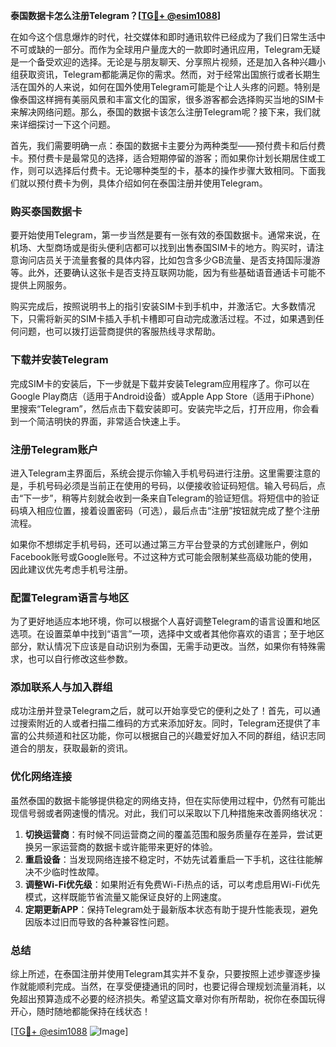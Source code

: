 **泰国数据卡怎么注册Telegram？[[TG💪+ @esim1088](https://t.me/s/esim1088)]**

在如今这个信息爆炸的时代，社交媒体和即时通讯软件已经成为了我们日常生活中不可或缺的一部分。而作为全球用户量庞大的一款即时通讯应用，Telegram无疑是一个备受欢迎的选择。无论是与朋友聊天、分享照片视频，还是加入各种兴趣小组获取资讯，Telegram都能满足你的需求。然而，对于经常出国旅行或者长期生活在国外的人来说，如何在国外使用Telegram可能是个让人头疼的问题。特别是像泰国这样拥有美丽风景和丰富文化的国家，很多游客都会选择购买当地的SIM卡来解决网络问题。那么，泰国的数据卡该怎么注册Telegram呢？接下来，我们就来详细探讨一下这个问题。

首先，我们需要明确一点：泰国的数据卡主要分为两种类型——预付费卡和后付费卡。预付费卡是最常见的选择，适合短期停留的游客；而如果你计划长期居住或工作，则可以选择后付费卡。无论哪种类型的卡，基本的操作步骤大致相同。下面我们就以预付费卡为例，具体介绍如何在泰国注册并使用Telegram。

### **购买泰国数据卡**
要开始使用Telegram，第一步当然是要有一张有效的泰国数据卡。通常来说，在机场、大型商场或是街头便利店都可以找到出售泰国SIM卡的地方。购买时，请注意询问店员关于流量套餐的具体内容，比如包含多少GB流量、是否支持国际漫游等。此外，还要确认这张卡是否支持互联网功能，因为有些基础语音通话卡可能不提供上网服务。

购买完成后，按照说明书上的指引安装SIM卡到手机中，并激活它。大多数情况下，只需将新买的SIM卡插入手机卡槽即可自动完成激活过程。不过，如果遇到任何问题，也可以拨打运营商提供的客服热线寻求帮助。

### **下载并安装Telegram**
完成SIM卡的安装后，下一步就是下载并安装Telegram应用程序了。你可以在Google Play商店（适用于Android设备）或Apple App Store（适用于iPhone）里搜索“Telegram”，然后点击下载安装即可。安装完毕之后，打开应用，你会看到一个简洁明快的界面，非常适合快速上手。

### **注册Telegram账户**
进入Telegram主界面后，系统会提示你输入手机号码进行注册。这里需要注意的是，手机号码必须是当前正在使用的号码，以便接收验证码短信。输入号码后，点击“下一步”，稍等片刻就会收到一条来自Telegram的验证短信。将短信中的验证码填入相应位置，接着设置密码（可选），最后点击“注册”按钮就完成了整个注册流程。

如果你不想绑定手机号码，还可以通过第三方平台登录的方式创建账户，例如Facebook账号或Google账号。不过这种方式可能会限制某些高级功能的使用，因此建议优先考虑手机号注册。

### **配置Telegram语言与地区**
为了更好地适应本地环境，你可以根据个人喜好调整Telegram的语言设置和地区选项。在设置菜单中找到“语言”一项，选择中文或者其他你喜欢的语言；至于地区部分，默认情况下应该是自动识别为泰国，无需手动更改。当然，如果你有特殊需求，也可以自行修改这些参数。

### **添加联系人与加入群组**
成功注册并登录Telegram之后，就可以开始享受它的便利之处了！首先，可以通过搜索附近的人或者扫描二维码的方式来添加好友。同时，Telegram还提供了丰富的公共频道和社区功能，你可以根据自己的兴趣爱好加入不同的群组，结识志同道合的朋友，获取最新的资讯。

### **优化网络连接**
虽然泰国的数据卡能够提供稳定的网络支持，但在实际使用过程中，仍然有可能出现信号弱或者网速慢的情况。对此，我们可以采取以下几种措施来改善网络状况：

1. **切换运营商**：有时候不同运营商之间的覆盖范围和服务质量存在差异，尝试更换另一家运营商的数据卡或许能带来更好的体验。
2. **重启设备**：当发现网络连接不稳定时，不妨先试着重启一下手机，这往往能解决不少临时性故障。
3. **调整Wi-Fi优先级**：如果附近有免费Wi-Fi热点的话，可以考虑启用Wi-Fi优先模式，这样既能节省流量又能保证良好的上网速度。
4. **定期更新APP**：保持Telegram处于最新版本状态有助于提升性能表现，避免因版本过旧而导致的各种兼容性问题。

### **总结**
综上所述，在泰国注册并使用Telegram其实并不复杂，只要按照上述步骤逐步操作就能顺利完成。当然，在享受便捷通讯的同时，也要记得合理规划流量消耗，以免超出预算造成不必要的经济损失。希望这篇文章对你有所帮助，祝你在泰国玩得开心，随时随地都能保持在线状态！

[[TG💪+ @esim1088](https://t.me/s/esim1088) ![Image](https://i.postimg.cc/4NQfJmqS/Snipaste-2025-05-13-00-14-12.png)]